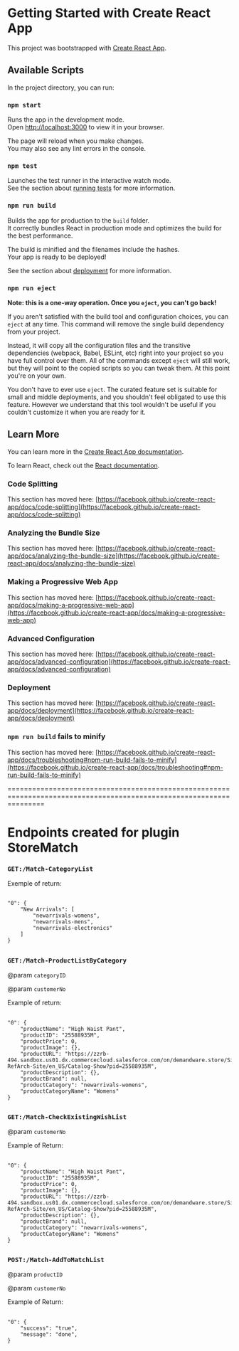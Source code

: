 # Getting Started with Create React App

This project was bootstrapped with [Create React App](https://github.com/facebook/create-react-app).

## Available Scripts

In the project directory, you can run:

### `npm start`

Runs the app in the development mode.\
Open [http://localhost:3000](http://localhost:3000) to view it in your browser.

The page will reload when you make changes.\
You may also see any lint errors in the console.

### `npm test`

Launches the test runner in the interactive watch mode.\
See the section about [running tests](https://facebook.github.io/create-react-app/docs/running-tests) for more information.

### `npm run build`

Builds the app for production to the `build` folder.\
It correctly bundles React in production mode and optimizes the build for the best performance.

The build is minified and the filenames include the hashes.\
Your app is ready to be deployed!

See the section about [deployment](https://facebook.github.io/create-react-app/docs/deployment) for more information.

### `npm run eject`

**Note: this is a one-way operation. Once you `eject`, you can't go back!**

If you aren't satisfied with the build tool and configuration choices, you can `eject` at any time. This command will remove the single build dependency from your project.

Instead, it will copy all the configuration files and the transitive dependencies (webpack, Babel, ESLint, etc) right into your project so you have full control over them. All of the commands except `eject` will still work, but they will point to the copied scripts so you can tweak them. At this point you're on your own.

You don't have to ever use `eject`. The curated feature set is suitable for small and middle deployments, and you shouldn't feel obligated to use this feature. However we understand that this tool wouldn't be useful if you couldn't customize it when you are ready for it.

## Learn More

You can learn more in the [Create React App documentation](https://facebook.github.io/create-react-app/docs/getting-started).

To learn React, check out the [React documentation](https://reactjs.org/).

### Code Splitting

This section has moved here: [https://facebook.github.io/create-react-app/docs/code-splitting](https://facebook.github.io/create-react-app/docs/code-splitting)

### Analyzing the Bundle Size

This section has moved here: [https://facebook.github.io/create-react-app/docs/analyzing-the-bundle-size](https://facebook.github.io/create-react-app/docs/analyzing-the-bundle-size)

### Making a Progressive Web App

This section has moved here: [https://facebook.github.io/create-react-app/docs/making-a-progressive-web-app](https://facebook.github.io/create-react-app/docs/making-a-progressive-web-app)

### Advanced Configuration

This section has moved here: [https://facebook.github.io/create-react-app/docs/advanced-configuration](https://facebook.github.io/create-react-app/docs/advanced-configuration)

### Deployment

This section has moved here: [https://facebook.github.io/create-react-app/docs/deployment](https://facebook.github.io/create-react-app/docs/deployment)

### `npm run build` fails to minify

This section has moved here: [https://facebook.github.io/create-react-app/docs/troubleshooting#npm-run-build-fails-to-minify](https://facebook.github.io/create-react-app/docs/troubleshooting#npm-run-build-fails-to-minify)


=====================================================================================================================
# Endpoints created for plugin StoreMatch
### `GET:/Match-CategoryList`
Exemple of return:
##
    "0": {
        "New Arrivals": [
            "newarrivals-womens",
            "newarrivals-mens",
            "newarrivals-electronics"
        ]
    }
##

### `GET:/Match-ProductListByCategory`
@param `categoryID`

@param `customerNo`

Example of return:
##
    "0": {
        "productName": "High Waist Pant",
        "productID": "25588935M",
        "productPrice": 0,
        "productImage": {},
        "productURL": "https://zzrb-494.sandbox.us01.dx.commercecloud.salesforce.com/on/demandware.store/Sites-RefArch-Site/en_US/Catalog-Show?pid=25588935M",
        "productDescription": {},
        "productBrand": null,
        "productCategory": "newarrivals-womens",
        "productCategoryName": "Womens"
    }
##


### `GET:/Match-CheckExistingWishList`
@param `customerNo`

Example of Return:
##
    "0": {
        "productName": "High Waist Pant",
        "productID": "25588935M",
        "productPrice": 0,
        "productImage": {},
        "productURL": "https://zzrb-494.sandbox.us01.dx.commercecloud.salesforce.com/on/demandware.store/Sites-RefArch-Site/en_US/Catalog-Show?pid=25588935M",
        "productDescription": {},
        "productBrand": null,
        "productCategory": "newarrivals-womens",
        "productCategoryName": "Womens"
    }
##

### `POST:/Match-AddToMatchList`
@param `productID`

@param `customerNo`

Example of Return:
##
    "0": {
        "success": "true",
        "message": "done",
    }
##
